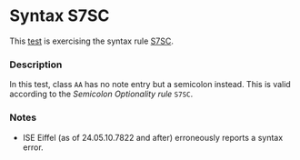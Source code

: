 # Syntax S7SC

This [test](.) is exercising the syntax rule [S7SC](../Readme.md).

### Description

In this test, class `AA` has no note entry but a semicolon instead. This is valid according to the *Semicolon Optionality rule* `S7SC`.

### Notes

* ISE Eiffel (as of 24.05.10.7822 and after) erroneously reports a syntax error.
